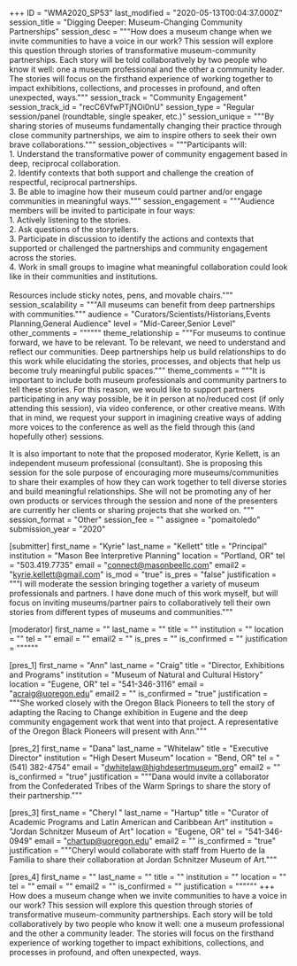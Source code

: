 +++
ID = "WMA2020_SP53"
last_modified = "2020-05-13T00:04:37.000Z"
session_title = "Digging Deeper: Museum-Changing Community Partnerships"
session_desc = """How does a museum change when we invite communities to have a voice in our work? This session will explore this question through stories of transformative museum-community partnerships.  Each story will be told collaboratively by two people who know it well: one a museum professional and the other a community leader. The stories will focus on the firsthand experience of working together to impact exhibitions, collections, and processes in profound, and often unexpected, ways."""
session_track = "Community Engagement"
session_track_id = "recC6VfwPTjNOi0nU"
session_type = "Regular session/panel (roundtable, single speaker, etc.)"
session_unique = """By sharing stories of museums fundamentally changing their practice through close community partnerships, we aim to inspire others to seek their own brave collaborations."""
session_objectives = """Participants will:<br>1.	Understand the transformative power of community engagement based in deep, reciprocal collaboration.<br>2.	Identify contexts that both support and challenge the creation of respectful, reciprocal partnerships.<br>3.	Be able to imagine how their museum could partner and/or engage communities in meaningful ways."""
session_engagement = """Audience members will be invited to participate in four ways:<br>1.	Actively listening to the stories.<br>2.	Ask questions of the storytellers.<br>3.	Participate in discussion to identify the actions and contexts that supported or challenged the partnerships and community engagement across the stories.<br>4.	Work in small groups to imagine what meaningful collaboration could look like in their communities and institutions.<br><br>Resources include sticky notes, pens, and movable chairs."""
session_scalability = """All museums can benefit from deep partnerships with communities."""
audience = "Curators/Scientists/Historians,Events Planning,General Audience"
level = "Mid-Career,Senior Level"
other_comments = """"""
theme_relationship = """For museums to continue forward, we have to be relevant. To be relevant, we need to understand and reflect our communities. Deep partnerships help us build relationships to do this work while elucidating the stories, processes, and objects that help us become truly meaningful public spaces."""
theme_comments = """It is important to include both museum professionals and community partners to tell these stories. For this reason, we would like to support partners participating in any way possible, be it in person at no/reduced cost (if only attending this session), via video conference, or other creative means. With that in mind, we request your support in imagining creative ways of adding more voices to the conference as well as the field through this (and hopefully other) sessions.

It is also important to note that the proposed moderator, Kyrie Kellett, is an independent museum professional (consultant). She is proposing this session for the sole purpose of encouraging more museums/communities to share their examples of how they can work together to tell diverse stories and build meaningful relationships. She will not be promoting any of her own products or services through the session and none of the presenters are currently her clients or sharing projects that she worked on.
"""
session_format = "Other"
session_fee = ""
assignee = "pomaitoledo"
submission_year = "2020"

[submitter]
first_name = "Kyrie"
last_name = "Kellett"
title = "Principal"
institution = "Mason Bee Interpretive Planning"
location = "Portland, OR"
tel = "503.419.7735"
email = "connect@masonbeellc.com"
email2 = "kyrie.kellett@gmail.com"
is_mod = "true"
is_pres = "false"
justification = """I will moderate the session bringing together a variety of museum professionals and partners. I have done much of this work myself, but will focus on inviting museums/partner pairs to collaboratively tell their own stories from different types of museums and communities."""

[moderator]
first_name = ""
last_name = ""
title = ""
institution = ""
location = ""
tel = ""
email = ""
email2 = ""
is_pres = ""
is_confirmed = ""
justification = """"""

[pres_1]
first_name = "Ann"
last_name = "Craig"
title = "Director, Exhibitions and Programs"
institution = "Museum of Natural and Cultural History"
location = "Eugene, OR"
tel = "541-346-3116"
email = "acraig@uoregon.edu"
email2 = ""
is_confirmed = "true"
justification = """She worked closely with the Oregon Black Pioneers to tell the story of adapting the Racing to Change exhibition in Eugene and the deep community engagement work that went into that project. A representative of the Oregon Black Pioneers will present with Ann."""

[pres_2]
first_name = "Dana"
last_name = "Whitelaw"
title = "Executive Director"
institution = "High Desert Museum"
location = "Bend, OR"
tel = "(541) 382-4754"
email = "dwhitelaw@highdesertmuseum.org"
email2 = ""
is_confirmed = "true"
justification = """Dana would invite a collaborator from the Confederated Tribes of the Warm Springs to share the story of their partnership."""

[pres_3]
first_name = "Cheryl "
last_name = "Hartup"
title = "Curator of Academic Programs and Latin American and Caribbean Art"
institution = "Jordan Schnitzer Museum of Art"
location = "Eugene, OR"
tel = "541-346-0949"
email = "chartup@uoregon.edu"
email2 = ""
is_confirmed = "true"
justification = """Cheryl would collaborate with staff from Huerto de la Familia to share their collaboration at Jordan Schnitzer Museum of Art."""

[pres_4]
first_name = ""
last_name = ""
title = ""
institution = ""
location = ""
tel = ""
email = ""
email2 = ""
is_confirmed = ""
justification = """"""
+++
How does a museum change when we invite communities to have a voice in our work? This session will explore this question through stories of transformative museum-community partnerships.  Each story will be told collaboratively by two people who know it well: one a museum professional and the other a community leader. The stories will focus on the firsthand experience of working together to impact exhibitions, collections, and processes in profound, and often unexpected, ways.